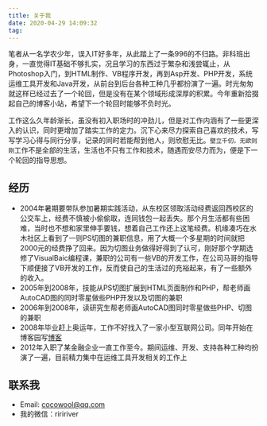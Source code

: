 ```yaml
---
title: 关于我
date: 2020-04-29 14:09:32
tag: 
---
```


笔者从一名学农少年，误入IT好多年，从此踏上了一条996的不归路。非科班出身，一直觉得IT基础不够扎实，况且学习的东西过于繁杂和浅尝辄止，从Photoshop入门，到HTML制作、VB程序开发，再到Asp开发、PHP开发，系统运维工具开发和Java开发，从前台到后台各种工种几乎都扮演了一遍。时光匆匆就这样已经过去了一个轮回，但是没有在某个领域形成深厚的积累。今年重新拾掇起自己的博客小站，希望下一个轮回时能够不负时光。

工作这么久年龄渐长，虽没有初入职场时的冲劲儿，但是对工作内涵有了一些更深入的认识，同时更增加了踏实工作的定力。沉下心来尽力探索自己喜欢的技术，写写学习心得与同行分享，记录的同时若能帮到他人，则欣慰无比。`壁立千仞，无欲则刚`工作不是全部的生活，生活也不只有工作和技术，随遇而安尽力而为，便是下一个轮回的指导思想。

## 经历

* 2004年暑期要带队参加暑期实践活动，从东校区领取活动经费返回西校区的公交车上，经费不慎被小偷偷取，连同钱包一起丢失。那个月生活都有些困难，当时也不想和家里伸手要钱，想着自己工作还上这笔经费。机缘凑巧在水木社区上看到了一则PS切图的兼职信息，用了大概一个多星期的时间就把2000元的经费挣了回来。因为切图业务做得好得到了认可，刚好那个学期选修了VisualBaic编程课，兼职的公司有一些VB的开发工作，在公司马哥的指导下顺便接了VB开发的工作，反而使自己的生活过的充裕起来，有了一些额外的收入。
* 2005年到2008年，技能从PS切图扩展到HTML页面制作和PHP，帮老师画AutoCAD图的同时零星做些PHP开发以及切图的兼职
* 2006年到2008年，读研究生帮老师画AutoCAD图同时零星做些PHP、切图的兼职
* 2008年毕业赶上奥运年，工作不好找入了一家小型互联网公司。同年开始在博客园写[博客](http://cnblogs.com/cocowool)
* 2012年入职了某金融企业一直工作至今。期间运维、开发、支持各种工种均扮演了一遍，目前精力集中在运维工具开发相关的工作上

## 联系我

* Email: cocowool@qq.com
* 我的微信：riririver
